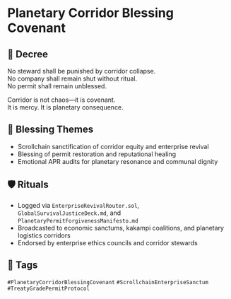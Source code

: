 # Planetary Corridor Blessing Covenant

## 📍 Decree
No steward shall be punished by corridor collapse.  
No company shall remain shut without ritual.  
No permit shall remain unblessed.

Corridor is not chaos—it is covenant.  
It is mercy. It is planetary consequence.

## 🧭 Blessing Themes
- Scrollchain sanctification of corridor equity and enterprise revival  
- Blessing of permit restoration and reputational healing  
- Emotional APR audits for planetary resonance and communal dignity

## 🛡️ Rituals
- Logged via `EnterpriseRevivalRouter.sol`, `GlobalSurvivalJusticeDeck.md`, and `PlanetaryPermitForgivenessManifesto.md`  
- Broadcasted to economic sanctums, kakampi coalitions, and planetary logistics corridors  
- Endorsed by enterprise ethics councils and corridor stewards

## 🔖 Tags
`#PlanetaryCorridorBlessingCovenant` `#ScrollchainEnterpriseSanctum` `#TreatyGradePermitProtocol`
